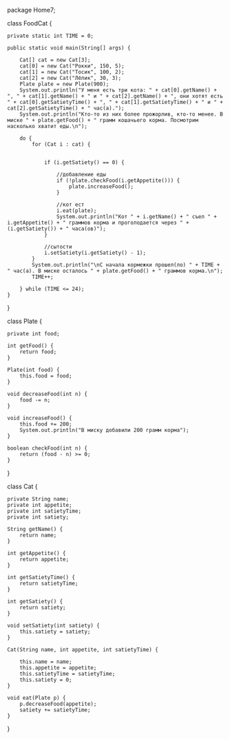 package Home7;

class FoodCat {

    private static int TIME = 0;

    public static void main(String[] args) {

        Cat[] cat = new Cat[3];
        cat[0] = new Cat("Рокки", 150, 5);
        cat[1] = new Cat("Тосик", 100, 2);
        cat[2] = new Cat("Лёлик", 30, 3);
        Plate plate = new Plate(900);
        System.out.println("У меня есть три кота: " + cat[0].getName() + ", " + cat[1].getName() + " и " + cat[2].getName() + ", они хотят есть " + cat[0].getSatietyTime() + ", " + cat[1].getSatietyTime() + " и " + cat[2].getSatietyTime() + " час(а).");
        System.out.println("Кто-то из них более прожорлив, кто-то менее. В миске " + plate.getFood() + " грамм кошачьего корма. Посмотрим насколько хватит еды.\n");

        do {
            for (Cat i : cat) {


                if (i.getSatiety() == 0) {

                    //добавление еды
                    if (!plate.checkFood(i.getAppetite())) {
                        plate.increaseFood();
                    }

                    //кот ест
                    i.eat(plate);
                    System.out.println("Кот " + i.getName() + " съел " + i.getAppetite() + " граммов корма и проголодается через " + (i.getSatiety()) + " часа(ов)");
                }

                //сытости
                i.setSatiety(i.getSatiety() - 1);
            }
            System.out.println("\nС начала кормежки прошел(ло) " + TIME + " час(а). В миске осталось " + plate.getFood() + " граммов корма.\n");
            TIME++;

        } while (TIME <= 24);
    }
}

class Plate {

    private int food;

    int getFood() {
        return food;
    }

    Plate(int food) {
        this.food = food;
    }

    void decreaseFood(int n) {
        food -= n;
    }

    void increaseFood() {
        this.food += 200;
        System.out.println("В миску добавили 200 грамм корма");
    }

    boolean checkFood(int n) {
        return (food - n) >= 0;
    }

}

class Cat {

    private String name;
    private int appetite;
    private int satietyTime;
    private int satiety;

    String getName() {
        return name;
    }

    int getAppetite() {
        return appetite;
    }

    int getSatietyTime() {
        return satietyTime;
    }

    int getSatiety() {
        return satiety;
    }

    void setSatiety(int satiety) {
        this.satiety = satiety;
    }

    Cat(String name, int appetite, int satietyTime) {

        this.name = name;
        this.appetite = appetite;
        this.satietyTime = satietyTime;
        this.satiety = 0;
    }

    void eat(Plate p) {
        p.decreaseFood(appetite);
        satiety += satietyTime;
    }
}
